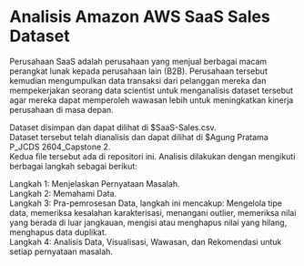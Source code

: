 # Analisis Amazon AWS SaaS Sales Dataset
Perusahaan SaaS adalah perusahaan yang menjual berbagai macam perangkat lunak kepada perusahaan lain (B2B). Perusahaan tersebut kemudian mengumpulkan data transaksi dari pelanggan mereka dan mempekerjakan seorang data scientist untuk menganalisis dataset tersebut agar mereka dapat memperoleh wawasan lebih untuk meningkatkan kinerja perusahaan di masa depan.

Dataset disimpan dan dapat dilihat di $SaaS-Sales.csv.  
Dataset tersebut telah dianalisis dan dapat dilihat di $Agung Pratama P_JCDS 2604_Capstone 2.  
Kedua file tersebut ada di repositori ini.
Analisis dilakukan dengan mengikuti berbagai langkah sebagai berikut:

Langkah 1: Menjelaskan Pernyataan Masalah.  
Langkah 2: Memahami Data.  
Langkah 3: Pra-pemrosesan Data, langkah ini mencakup: Mengelola tipe data, memeriksa kesalahan karakterisasi, menangani outlier, memeriksa nilai yang berada di luar jangkauan, mengisi atau menghapus nilai yang hilang, menghapus data duplikat.  
Langkah 4: Analisis Data, Visualisasi, Wawasan, dan Rekomendasi untuk setiap pernyataan masalah.
